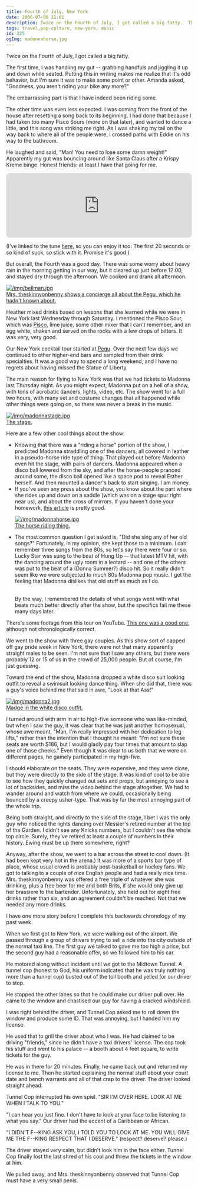 ```yaml
---
title: Fourth of July, New York
date: 2006-07-06 21:01
description: Twice on the Fourth of July, I got called a big fatty.  The first time, I was handling my gut -- grabbing handfuls and jiggling it up and down while seated.  Putting this in writing makes me realize that it's odd behavior, but I'm sure it was to make some point or other.  Amanda asked, "Goodness, you aren't riding your bike any more?"
tags: travel,pop-culture, new-york, music
id: 225
ogImg: madonnahorse.jpg
---
```

Twice on the Fourth of July, I got called a big fatty.

The first time, I was handling my gut -- grabbing handfuls and jiggling it up and down while seated.  Putting this in writing makes me realize that it's odd behavior, but I'm sure it was to make some point or other.  Amanda asked, "Goodness, you aren't riding your bike any more?"

The embarrassing part is that I have indeed been riding some.  

The other time was even less expected.  I was coming from the front of the house after resetting a song back to its beginning.  I had done that because I had taken too many Pisco Sours (more on that later), and wanted to dance a little, and this song was striking me right.  As I was shaking my tail on the way back to where all of the people were, I crossed paths with Eddie on his way to the bathroom.

He laughed and said, "Man!  You need to lose some damn weight!"  Apparently my gut was bouncing around like Santa Claus after a Krispy Kreme binge.  Honest friends:  at least I have that going for me.

<iframe allow="autoplay *; encrypted-media *; fullscreen *; clipboard-write" frameborder="0" height="175" style="width:100%;max-width:660px;overflow:hidden;border-radius:10px;" sandbox="allow-forms allow-popups allow-same-origin allow-scripts allow-storage-access-by-user-activation allow-top-navigation-by-user-activation" src="https://embed.music.apple.com/us/album/average-man/1595575539?i=1595575778"></iframe>

(I've linked to the tune <a href="https://music.apple.com/us/album/average-man/1595575539?i=1595575778" target="_blank">here</a>, so you can enjoy it too.  The first 20 seconds or so kind of suck, so stick with it.  Promise it's good.)

But overall, the Fourth was a good day.  There was some worry about heavy rain in the morning getting in our way, but it cleared up just before 12:00, and stayed dry through the afternoon.  We cooked and drank all afternoon.

<a class="lightview centered" href="/img/bellman.jpg" data-lightview-caption="Mrs. theskinnyonbenny shows a concierge all about the Pegu, which he hadn't known about." data-lightview-group="group1"><img src="/img/bellman.jpg" alt="/img/bellman.jpg"><br><span class="caption">Mrs. theskinnyonbenny shows a concierge all about the Pegu, which he hadn't known about.</span></a>

Heather mixed drinks based on lessons that she learned while we were in New York last Wednesday through Saturday.  I mentioned the Pisco Sour, which was <a href="http://en.wikipedia.org/wiki/Pisco" target="_blank">Pisco</a>, lime juice, some other mixer that I can't remember, and an egg white, shaken and served on the rocks with a few drops of bitters.  It was very, very good.

Our New York cocktail tour started at <a href="http://www.peguclub.com/flash/" target="_blank">Pegu</a>.  Over the next few days we continued to other higher-end bars and sampled from their drink specialties.  It was a good way to spend a long weekend, and I have no regrets about having missed the Statue of Liberty.

The main reason for flying to New York was that we had tickets to Madonna last Thursday night.  As you might expect, Madonna put on a hell of a show, with tons of acrobatic dancers, lights, video, etc.  The show went for a full two hours, with many set and costume changes that all happened while other things were going on, so there was never a break in the music.  

<a class="lightview centered" href="/img/madonnastage.jpg" data-lightview-caption="The stage." data-lightview-group="group1"><img src="/img/madonnastage.jpg" alt="/img/madonnastage.jpg"><br><span class="caption">The stage.</span></a>

Here are a few other cool things about the show:

<ul><li>Knowing that there was a "riding a horse" portion of the show, I predicted Madonna straddling one of the dancers, all covered in leather in a pseudo-horse ride type of thing.  That played out before Madonna even hit the stage, with pairs of dancers.  Madonna appeared when a disco ball lowered from the sky, and after the horse-people pranced around some, the disco ball opened like a space pod to reveal Esther herself.  And then mounted a dancer's back to start singing.  I am money.</li>

<li>If you've seen any press about the show, you know about the part where she rides up and down on a saddle (which was on a stage spur right near us), and about the cross of mirrors.  If you haven't done your homework, <a href="http://www.thesop.org/article.php?id=1488">this article</a> is pretty good.</li>

<a class="lightview centered" href="/img/madonnahorse.jpg" data-lightview-caption="The horse riding thing." data-lightview-group="group1"><img src="/img/madonnahorse.jpg" alt="/img/madonnahorse.jpg"><br><span class="caption">The horse riding thing.</span></a>

<li>The most common question I get asked is, "Did she sing any of her old songs?"  Fortunately, in my opinion, she kept those to a minimum.  I can remember three songs from the 80s, so let's say there were four or so.  Lucky Star was sung to the beat of Hung Up -- that latest MTV hit, with the dancing around the ugly room in a leotard -- and one of the others was put to the beat of a (Donna Summer?) disco hit.  So it really didn't seem like we were subjected to much 80s Madonna pop music.  I get the feeling that Madonna dislikes that old stuff as much as I do.<br><br>

By the way, I remembered the details of what songs went with what beats much better directly after the show, but the specifics fail me these many days later.</li></ul>

There's some footage from this tour on YouTube.  <a href="http://youtube.com/watch?v=nt-b7wV0AzE&search=madonna%20concert
" target="_blank">This one was a good one</a>, although not chronologically correct.

We went to the show with three gay couples.  As this show sort of capped off gay pride week in New York, there were not that many apparently straight males to be seen.  I'm not sure that I saw any others, but there were probably 12 or 15 of us in the crowd of 25,000 people.  But of course, I'm just guessing.

Toward the end of the show, Madonna dropped a white disco suit looking outfit to reveal a swimsuit looking dance thing.  When she did that, there was a guy's voice behind me that said in awe, "Look at that Ass!"

<a class="lightview centered" href="/img/madonna2.jpg" data-lightview-caption="Madge in the white disco outfit." data-lightview-group="group1"><img src="/img/madonna2.jpg" alt="/img/madonna2.jpg"><br><span class="caption">Madge in the white disco outfit.</span></a>

I turned around with arm in air to high-five someone who was like-minded, but when I saw the guy, it was clear that he was just another homosexual, whose awe meant, "Man, I'm really impressed with her dedication to leg lifts," rather than the intention that I thought he meant:  "I'm not sure these seats are worth $186, but I would gladly pay four times that amount to slap one of those cheeks."  Even though it was clear to us both that we were on different pages, he gamely participated in my high-five.

I should elaborate on the seats.  They were expensive, and they were close, but they were directly to the side of the stage.  It was kind of cool to be able to see how they quickly changed out sets and props, but annoying to see a lot of backsides, and miss the video behind the stage altogether.  We had to wander around and watch from where we could, occasionally being bounced by a creepy usher-type.  That was by far the most annoying part of the whole trip.

Being both straight, and directly to the side of the stage, I bet I was the only guy who noticed the lights dancing over Messier's retired number at the top of the Garden.  I didn't see any Knicks numbers, but I couldn't see the whole top circle.  Surely, they've retired at least a couple of numbers in their history.  Ewing must be up there somewhere, right?

Anyway, after the show, we went to a bar across the street to cool down.  (It had been kept very hot in the arena.)  It was more of a sports bar type of place, whose usual crowd is probably post-basketball or hockey fans.  We got to talking to a couple of nice English people and had a really nice time.  Mrs. theskinnyonbenny was offered a free triple of whatever she was drinking, plus a free beer for me and both Brits, if she would only give up her brassiere to the bartender.  Unfortunately, she held out for eight free drinks rather than six, and an agreement couldn't be reached.  Not that we needed any more drinks.

I have one more story before I complete this backwards chronology of my past week.

When we first got to New York, we were walking out of the airport.  We passed through a group of drivers trying to sell a ride into the city outside of the normal taxi line.  The first guy we talked to gave me too high a price, but the second guy had a reasonable offer, so we followed him to his car.

He motored along without incident until we got to the Midtown Tunnel.  A tunnel cop (honest to God, his uniform indicated that he was truly nothing more than a tunnel cop) busted out of the toll booth and yelled for our driver to stop.

He stopped the other lanes so that he could make our driver pull over.  He came to the window and chastised our guy for having a cracked windshield.

I was right behind the driver, and Tunnel Cop asked me to roll down the window and produce some ID.  That was annoying, but I handed him my license.

He used that to grill the driver about who I was.  He had claimed to be driving "friends," since he didn't have a taxi drivers' license.  The cop took his stuff and went to his palace -- a booth about 4 feet square, to write tickets for the guy.

He was in there for 20 minutes.  Finally, he came back out and returned my license to me.  Then he started explaining the normal stuff about your court date and bench warrants and all of that crap to the driver.  The driver looked straight ahead.

Tunnel Cop interrupted his own spiel.  "SIR I'M OVER HERE.  LOOK AT ME WHEN I TALK TO YOU."

"I can hear you just fine.  I don't have to look at your face to be listening to what you say."  Our driver had the accent of a Caribbean or African.

"I DIDN'T F--KING ASK YOU, I TOLD YOU TO LOOK AT ME.  YOU WILL GIVE ME THE F--KING RESPECT THAT I DESERVE."  (respect?  deserve?  please.)

The driver stayed very calm, but didn't look him in the face either.  Tunnel Cop finally lost the last shred of his cool and threw the tickets in the window at him.

We pulled away, and Mrs. theskinnyonbenny observed that Tunnel Cop must have a very small penis.

